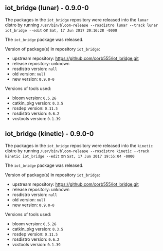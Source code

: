 ## iot_bridge (lunar) - 0.9.0-0

The packages in the `iot_bridge` repository were released into the `lunar` distro by running `/usr/bin/bloom-release --rosdistro lunar --track lunar iot_bridge --edit` on `Sat, 17 Jun 2017 20:16:28 -0000`

The `iot_bridge` package was released.

Version of package(s) in repository `iot_bridge`:

- upstream repository: https://github.com/corb555/iot_bridge.git
- release repository: unknown
- rosdistro version: `null`
- old version: `null`
- new version: `0.9.0-0`

Versions of tools used:

- bloom version: `0.5.26`
- catkin_pkg version: `0.3.5`
- rosdep version: `0.11.5`
- rosdistro version: `0.6.2`
- vcstools version: `0.1.39`


## iot_bridge (kinetic) - 0.9.0-0

The packages in the `iot_bridge` repository were released into the `kinetic` distro by running `/usr/bin/bloom-release --rosdistro kinetic --track kinetic iot_bridge --edit` on `Sat, 17 Jun 2017 19:55:04 -0000`

The `iot_bridge` package was released.

Version of package(s) in repository `iot_bridge`:

- upstream repository: https://github.com/corb555/iot_bridge.git
- release repository: unknown
- rosdistro version: `null`
- old version: `null`
- new version: `0.9.0-0`

Versions of tools used:

- bloom version: `0.5.26`
- catkin_pkg version: `0.3.5`
- rosdep version: `0.11.5`
- rosdistro version: `0.6.2`
- vcstools version: `0.1.39`



